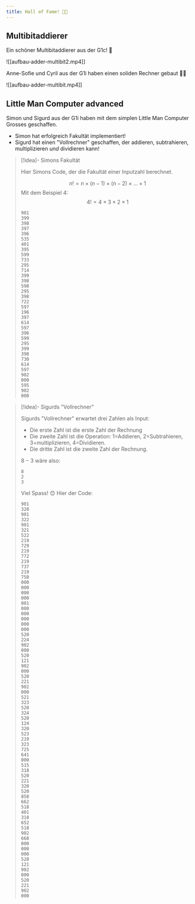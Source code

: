 ```yaml
---
title: Hall of Fame! 🍾🎇
---
```

## Multibitaddierer

Ein schöner Multibitaddierer aus der G1c! 🎇

![[aufbau-adder-multibit2.mp4]]

Anne-Sofie und Cyril aus der G1i haben einen soliden Rechner gebaut 🥳🙌

![[aufbau-adder-multibit.mp4]]
## Little Man Computer advanced

Simon und Sigurd aus der G1i haben mit dem simplen Little Man Computer Grosses geschaffen. 
- Simon hat erfolgreich Fakultät implementiert! 
- Sigurd hat einen "Vollrechner" geschaffen, der addieren, subtrahieren, multiplizieren *und* dividieren kann!

> [!idea]- Simons Fakultät
> 
> Hier Simons Code, der die Fakultät einer Inputzahl berechnet.
> 
> $$
> n! = n \times (n-1) \times (n-2) \times \dots \times 1
> $$
> Mit dem Beispiel 4:
> $$
> 4! = 4 \times 3 \times 2 \times 1
> $$
> 
> ```text
> 901
> 399
> 398
> 397
> 396
> 535
> 401
> 395
> 599
> 733
> 295
> 714
> 399
> 398
> 598
> 295
> 398
> 722
> 597
> 196
> 397
> 614
> 597
> 396
> 599
> 295
> 399
> 398
> 730
> 614
> 597
> 902
> 000
> 595
> 902
> 000
> ```

> [!idea]- Sigurds "Vollrechner"
> 
> Sigurds "Vollrechner" erwartet drei Zahlen als Input:
> - Die erste Zahl ist die erste Zahl der Rechnung
> - Die zweite Zahl ist die Operation: 1=Addieren, 2=Subtrahieren, 3=multiplizieren, 4=Dividieren.
> - Die dritte Zahl ist die zweite Zahl der Rechnung.
> 
> $8 - 3$ wäre also:
> ```
> 8
> 2
> 3
> ```
> 
> Viel Spass! 😊 Hier der Code:
> 
> ```text
> 901
> 320
> 901
> 322
> 901
> 321
> 522
> 219
> 729
> 219
> 772
> 219
> 737
> 219
> 750
> 000
> 000
> 000
> 000
> 001
> 000
> 000
> 000
> 000
> 000
> 520
> 224
> 902
> 000
> 520
> 121
> 902
> 000
> 520
> 221
> 902
> 000
> 521
> 323
> 520
> 324
> 520
> 124
> 320
> 523
> 219
> 323
> 725
> 641
> 000
> 515
> 318
> 520
> 221
> 320
> 520
> 858
> 662
> 518
> 401
> 318
> 652
> 518
> 902
> 668
> 000
> 000
> 000
> 520
> 121
> 902
> 000
> 520
> 221
> 902
> 000
> ```

